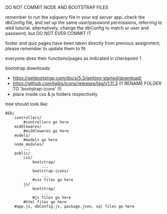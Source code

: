 DO NOT COMMIT NODE AND BOOTSTRAP FILES

remember to run the sqlquery file in your sql server app. check the dbConfig file, and set up the same user/password permissions, referring to wk4 tutorial. alternatively, change the dbConfig to match ur user and password, but DO NOT EVER COMMIT IT

footer and quiz pages have been taken directly from previous assignment, please remember to update them to fit

everyone does their functions/pages as indicated in checkpoint 1

bootstrap downloads:
- https://getbootstrap.com/docs/5.3/getting-started/download/
- https://github.com/twbs/icons/releases/tag/v1.11.3 (!! RENAME FOLDER TO 'bootstrap-icons' !!)
- place inside css & js folders respectively

tree should look like:
```
BED/
    controllers/
        #controllers go here     
    middlewares/
        #middlewares go here
    models/
        #models go here   
    node_modules/
        ...
    public/
        css/
            bootstrap/
                ...
            bootstrap-icons/
                ...
            #css files go here
        js/
            bootstrap/
                ...
            #js files go here
        #html files go here
    #app.js, dbConfig.js, package.json, sql files go here
```
